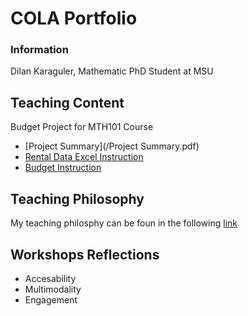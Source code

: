 # COLA Portfolio
### Information
Dilan Karaguler, Mathematic PhD Student at MSU


## Teaching Content
Budget Project for MTH101 Course
- [Project Summary](/Project Summary.pdf)
- [Rental Data Excel Instruction](/RentalExcelInstructions.pdf)
- [Budget Instruction](/BudgetProjectInstructions.pdf)

 ## Teaching Philosophy
 My teaching philosphy can be foun in the following [link](/TeachingPhilosophy-DilanKaraguler.pdf)
 

 ## Workshops Reflections
 - Accesability
 - Multimodality
 - Engagement
 

